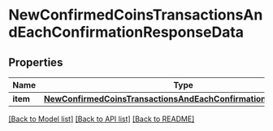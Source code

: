# NewConfirmedCoinsTransactionsAndEachConfirmationResponseData


## Properties
Name | Type | Description | Notes
------------ | ------------- | ------------- | -------------
**item** | [**NewConfirmedCoinsTransactionsAndEachConfirmationResponseItem**](NewConfirmedCoinsTransactionsAndEachConfirmationResponseItem.md) |  | 

[[Back to Model list]](../README.md#documentation-for-models) [[Back to API list]](../README.md#documentation-for-api-endpoints) [[Back to README]](../README.md)


